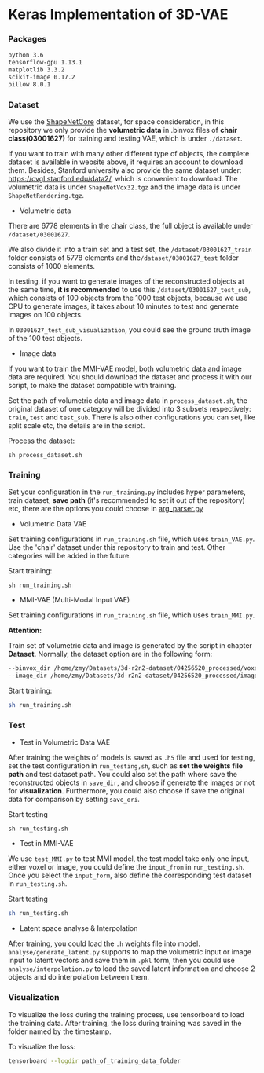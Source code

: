 # Keras Implementation of 3D-VAE

### Packages

```markdown
python 3.6
tensorflow-gpu 1.13.1
matplotlib 3.3.2
scikit-image 0.17.2 
pillow 8.0.1
```

### Dataset

We use the [ShapeNetCore](https://www.shapenet.org/download/shapenetcore) dataset, for space consideration, in this repository we only provide the **volumetric data** in .binvox files of **chair class(03001627)** for training and testing VAE, which is under `./dataset`. 

If you want to train with many other different type of objects, the complete dataset is available in website above, it requires an account to download them. Besides, Stanford university also provide the same dataset under: https://cvgl.stanford.edu/data2/, which is convenient to download. The volumetric data is under `ShapeNetVox32.tgz` and the image data is under `ShapeNetRendering.tgz`.



- Volumetric data

There are 6778 elements in the chair class, the full object is available under `/dataset/03001627`. 

We also divide it into a train set and a test set, the `/dataset/03001627_train` folder consists of 5778 elements and the`/dataset/03001627_test` folder consists of 1000 elements.

In testing, if you want to generate images of the reconstructed objects at the same time, **it is recommended** to use this `/dataset/03001627_test_sub`, which consists of 100 objects from the 1000 test objects, because we use CPU to generate images, it takes about 10 minutes to test and generate images on 100 objects.

In `03001627_test_sub_visualization`, you could see the ground truth image of the 100 test objects.

- Image data

If you want to train the MMI-VAE model, both volumetric data and image data are required. You should download the dataset and process it with our script, to make the dataset compatible with training.

Set the path of volumetric data and image data in `process_dataset.sh`, the original dataset of one category will be  divided into 3 subsets respectively: `train`, `test` and `test_sub`. There is also other configurations you can set, like split scale etc, the details are in the script.

Process the dataset:

```
sh process_dataset.sh
```

 

### Training

Set your configuration in the `run_training.py` includes hyper parameters, train dataset, **save path** (it's recommended to set it out of the repository) etc, there are the options you could choose in [arg_parser.py](https://github.com/Mingy2018/MMI-VAE/blob/main/utils/arg_parser.py)

- Volumetric Data VAE

Set training configurations in `run_training.sh` file, which uses `train_VAE.py`. Use the 'chair' dataset under this repository to train and test. Other categories will be added in the future.

Start training:

```shell
sh run_training.sh
```

- MMI-VAE (Multi-Modal Input VAE)

Set training configurations in `run_training.sh` file, which uses `train_MMI.py`.

**Attention:**

Train set of volumetric data and image is generated by the script in chapter **Dataset**. Normally, the dataset option are in the following form:

```sh
--binvox_dir /home/zmy/Datasets/3d-r2n2-dataset/04256520_processed/voxel/train
--image_dir /home/zmy/Datasets/3d-r2n2-dataset/04256520_processed/image/train
```

Start training:

```sh
sh run_training.sh
```



### Test

- Test in Volumetric Data VAE

After training the weights of models is saved as `.h5` file and used for testing, set the test configuration in `run_testing,sh`, such as **set the weights file path** and test dataset path. You could also set the path where save the reconstructed objects in `save_dir`, and choose if generate the images or not for **visualization**. Furthermore, you could also choose if save the original data for comparison by setting `save_ori`.

Start testing

```shell
sh run_testing.sh
```

- Test in MMI-VAE

We use `test_MMI.py` to test MMI model, the test model take only one input, either voxel or image, you could define the `input_from` in `run_testing.sh`. Once you select the `input_form`, also define the corresponding test dataset in `run_testing.sh`.

Start testing

```sh
sh run_testing.sh
```

- Latent space analyse & Interpolation

After training, you could load the `.h` weights file into model. `analyse/generate_latent.py` supports to map the volumetric input or image input to latent vectors and save them in `.pkl` form, then you could use `analyse/interpolation.py` to load the saved latent information and choose 2 objects and do interpolation between them.



### Visualization

To visualize the loss during the training process, use tensorboard to load the training data. After training, the loss during training was saved in the folder named by the timestamp.

To visualize the loss:

```sh
tensorboard --logdir path_of_training_data_folder
```

